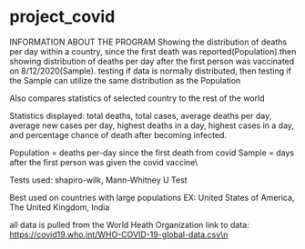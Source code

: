 # project_covid
INFORMATION ABOUT THE PROGRAM 
Showing the distribution of deaths per day within a country, since the
first death was reported(Population).then showing distribution of deaths per
day after the first person was vaccinated on 8/12/2020(Sample). testing if
data is normally distributed, then testing if the Sample can utilize 
the same distribution as the Population

Also compares statistics of selected country to the rest of the world 

Statistics displayed: total deaths, total cases, average deaths per day, average new cases per day, 
highest deaths in a day, highest cases in a day, and percentage chance of death after becoming infected.  


Population = deaths per-day since the first death from covid
Sample = days after the first person was given the covid vaccine\

Tests used: shapiro-wilk, Mann-Whitney U Test

Best used on countries with large populations EX: United States of America, The United Kingdom, India          

all data is pulled from the World Heath Organization
link to data: https://covid19.who.int/WHO-COVID-19-global-data.csv\n
